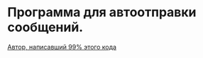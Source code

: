 # Программа для автоотправки сообщений.

[Автор, написавший 99% этого кода](https://github.com/te4hnoplus)
